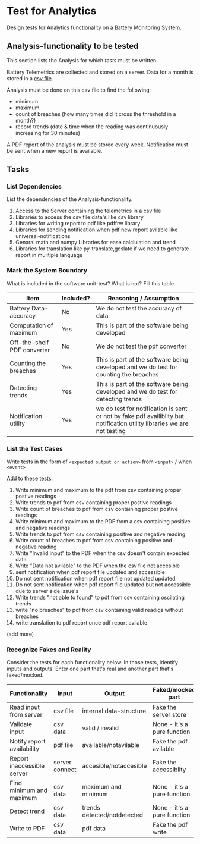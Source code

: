# Test for Analytics

Design tests for Analytics functionality on a Battery Monitoring System.



## Analysis-functionality to be tested

This section lists the Analysis for which _tests_ must be written.

Battery Telemetrics are collected and stored on a server.
Data for a month is stored in a [csv file](https://en.wikipedia.org/wiki/Comma-separated_values).

Analysis must be done on this csv file to find the following:
- minimum
- maximum
- count of breaches (how many times did it cross the threshold in a month?)
- record trends (date & time when the reading was continuously increasing for 30 minutes)

A PDF report of the analysis must be stored every week.
Notification must be sent when a new report is available.

## Tasks

### List Dependencies

List the dependencies of the Analysis-functionality.

1. Access to the Server containing the telemetrics in a csv file
2. Libraries to access the csv file data's like csv library
3. Libraries for writing report to pdf like pdffrw library
4. Libraries for sending notification when pdf new report avilable like universal-notifications
5. Genaral math and numpy Libraries for ease calclulation and trend
6. Libraries for translation like py-translate,goslate if we need to generate report in mulitiple language


### Mark the System Boundary

What is included in the software unit-test? What is not? Fill this table.

| Item                      | Included?     | Reasoning / Assumption
|---------------------------|---------------|---
Battery Data-accuracy       | No            | We do not test the accuracy of data
Computation of maximum      | Yes           | This is part of the software being developed
Off-the-shelf PDF converter | No            | We do not test the pdf converter
Counting the breaches       | Yes           | This is part of the software being developed and we do test for counting the breaches
Detecting trends            | Yes           | This is part of the software being developed and we do test for detecting trends
Notification utility        | Yes           | we do test for notification is sent or not by fake pdf availiblity but notification utility libraries we are not testing                        

### List the Test Cases

Write tests in the form of `<expected output or action>` from `<input>` / when `<event>`

Add to these tests:

1. Write minimum and maximum to the pdf from csv containing proper postive readings
2. Write trends to pdf from csv containing proper postive readings
3. Write count of breaches to pdf from csv containing proper postive readings
4. Write minimum and maximum to the PDF from a csv containing positive and negative readings
5. Write trends to pdf from csv containing positive and negative reading
6. Write count of breaches to pdf from csv containing positive and negative reading
7. Write "Invalid input" to the PDF when the csv doesn't contain expected data
8. Write "Data not avilable" to the PDF when the csv file not accesible
9. sent notification when pdf report file updated and accessible
10. Do not sent notification when pdf report file not updated updated 
11. Do not sent notification when pdf report file updated but not accessible due to server side issue's
12. Write trends "not able to found" to pdf from csv containing oscilating trends
13. write "no breaches" to pdf from csv containing valid readigs without breaches
14. write translation to pdf report once pdf report avilable


(add more)

### Recognize Fakes and Reality

Consider the tests for each functionality below.
In those tests, identify inputs and outputs.
Enter one part that's real and another part that's faked/mocked.

| Functionality            | Input        | Output                      | Faked/mocked part
|--------------------------|--------------|-----------------------------|---
Read input from server     | csv file     | internal data-structure     | Fake the server store
Validate input             | csv data     | valid / invalid             | None - it's a pure function
Notify report availability | pdf file     | available/notavilable       | Fake the pdf avilable
Report inaccessible server |server connect| accesible/notaccesible      | Fake the accessiblity
Find minimum and maximum   | csv data     | maximum and minimum         | None - it's a pure function
Detect trend               | csv data     | trends detected/notdetected | None - it's a pure function
Write to PDF               | csv data     | pdf data                    | Fake the pdf write
